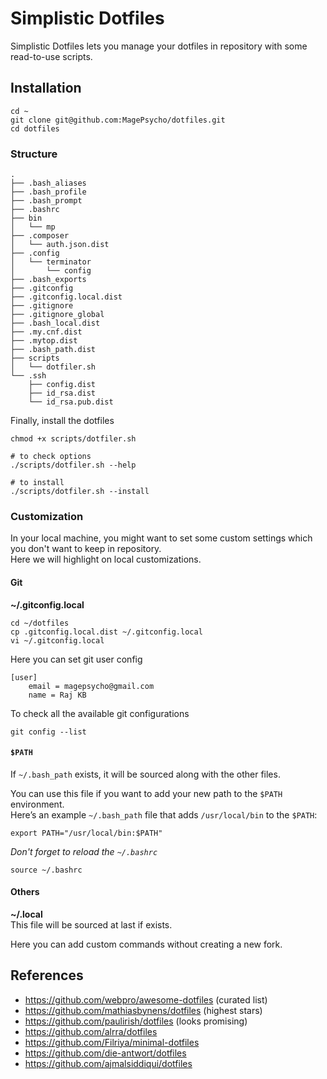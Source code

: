 # Simplistic Dotfiles
Simplistic Dotfiles lets you manage your dotfiles in repository with some read-to-use scripts.

## Installation
```
cd ~
git clone git@github.com:MagePsycho/dotfiles.git
cd dotfiles
```

### Structure
```
.
├── .bash_aliases
├── .bash_profile
├── .bash_prompt
├── .bashrc
├── bin
│   └── mp
├── .composer
│   └── auth.json.dist
├── .config
│   └── terminator
│       └── config
├── .bash_exports
├── .gitconfig
├── .gitconfig.local.dist
├── .gitignore
├── .gitignore_global
├── .bash_local.dist
├── .my.cnf.dist
├── .mytop.dist
├── .bash_path.dist
├── scripts
│   └── dotfiler.sh
└── .ssh
    ├── config.dist
    ├── id_rsa.dist
    └── id_rsa.pub.dist

```

Finally, install the dotfiles
```
chmod +x scripts/dotfiler.sh

# to check options
./scripts/dotfiler.sh --help

# to install
./scripts/dotfiler.sh --install
```

### Customization
In your local machine, you might want to set some custom settings which you don't want to keep in repository.  
Here we will highlight on local customizations.

#### Git
**~/.gitconfig.local**
```
cd ~/dotfiles
cp .gitconfig.local.dist ~/.gitconfig.local
vi ~/.gitconfig.local
```

Here you can set git user config
```
[user]
    email = magepsycho@gmail.com
    name = Raj KB
```

To check all the available git configurations
```
git config --list
```

#### `$PATH`
If `~/.bash_path` exists, it will be sourced along with the other files.

You can use this file if you want to add your new path to the `$PATH` environment.  
Here’s an example `~/.bash_path` file that adds `/usr/local/bin` to the `$PATH`:
```
export PATH="/usr/local/bin:$PATH"
```


*Don't forget to reload the `~/.bashrc`*
```
source ~/.bashrc
```

#### Others


**~/.local**  
This file will be sourced at last if exists.

Here you can add custom commands without creating a new fork.

## References
- https://github.com/webpro/awesome-dotfiles (curated list)
- https://github.com/mathiasbynens/dotfiles (highest stars)
- https://github.com/paulirish/dotfiles (looks promising)
- https://github.com/alrra/dotfiles
- https://github.com/Filriya/minimal-dotfiles
- https://github.com/die-antwort/dotfiles
- https://github.com/ajmalsiddiqui/dotfiles
